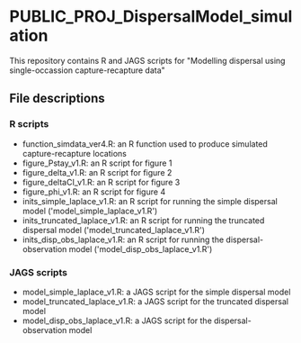 # PUBLIC_PROJ_DispersalModel_simulation

This repository contains R and JAGS scripts for "Modelling dispersal using single-occassion capture-recapture data"
 
## File descriptions

### R scripts

* function_simdata_ver4.R: an R function used to produce simulated capture-recapture locations
* figure_Pstay_v1.R: an R script for figure 1
* figure_delta_v1.R: an R script for figure 2
* figure_deltaCI_v1.R: an R script for figure 3
* figure_phi_v1.R: an R script for figure 4
* inits_simple_laplace_v1.R: an R script for running the simple dispersal model ('model_simple_laplace_v1.R')
* inits_truncated_laplace_v1.R: an R script for running the truncated dispersal model ('model_truncated_laplace_v1.R')
* inits_disp_obs_laplace_v1.R: an R script for running the dispersal-observation model ('model_disp_obs_laplace_v1.R')

### JAGS scripts

* model_simple_laplace_v1.R: a JAGS script for the simple dispersal model
* model_truncated_laplace_v1.R: a JAGS script for the truncated dispersal model
* model_disp_obs_laplace_v1.R: a JAGS script for the dispersal-observation model

